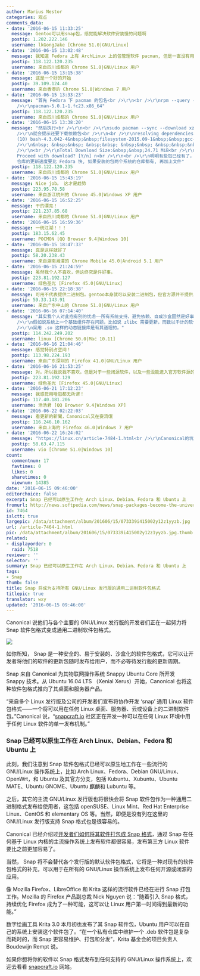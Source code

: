 ```yaml
---
author: Marius Nestor
categories: 观点
comments_data:
- date: '2016-06-15 11:33:25'
  message: Gentoo可以用snap包，感觉能解决软件安装慢的问题啊
  postip: 1.202.222.146
  username: lkGongJake [Chrome 51.0|GNU/Linux]
- date: '2016-06-15 13:02:48'
  message: 我知道 Fedora 上有 ArchLinux 上的包管理软件 pacman, 但是一直没有用过， 因为担心可能会和 yum/dnf 有冲突。
  postip: 118.122.120.235
  username: 来自四川成都的 Chrome 51.0|GNU/Linux 用户
- date: '2016-06-15 13:15:38'
  message: 这是一个好的开始
  postip: 39.109.124.40
  username: 来自香港的 Chrome 51.0|Windows 7 用户
- date: '2016-06-15 13:33:23'
  message: "首先 Fedora 下 pacman 的包名<br />\r\n<br />\r\nrpm --query --file $(which pacman)<br
    />\r\npacman-5.0.1-1.fc23.x86_64"
  postip: 118.122.120.235
  username: 来自四川成都的 Chrome 51.0|GNU/Linux 用户
- date: '2016-06-15 13:38:20'
  message: "然后执行<br />\r\n<br />\r\nsudo pacman --sync --download xz<br />\r\n<br
    />\r\n就会提示还要下载依赖包<br />\r\n<br />\r\nresolving dependencies...<br />\r\n<br />\r\nPackages
    (10) bash-4.3.042-4&nbsp;&nbsp;filesystem-2015.09-1&nbsp;&nbsp;gcc-libs-5.3.0-3&nbsp;&nbsp;glibc-2.22-3&nbsp;&nbsp;iana-etc-20151016-1<br
    />\r\n&nbsp; &nbsp;&nbsp; &nbsp;&nbsp; &nbsp;&nbsp; &nbsp;&nbsp;&nbsp;linux-api-headers-4.1.4-1&nbsp;&nbsp;ncurses-6.0-4&nbsp;&nbsp;readline-6.3.008-3&nbsp;&nbsp;tzdata-2015g-1&nbsp;&nbsp;xz-5.2.2-1<br
    />\r\n<br />\r\nTotal Download Size:&nbsp;&nbsp;24.71 MiB<br />\r\n<br />\r\n::
    Proceed with download? [Y/n] n<br />\r\n<br />\r\n明明有些包已经有了，给人的感觉是重建系统, 而且 ArchLinux
    仓库的更新速度要比 Fedora 快, 如果安装的包两个系统的仓库都有, 再加上文件"
  postip: 118.122.120.235
  username: 来自四川成都的 Chrome 51.0|GNU/Linux 用户
- date: '2016-06-15 15:43:19'
  message: Nice job。 这才是趋势
  postip: 223.95.78.58
  username: 来自浙江杭州的 Chrome 45.0|Windows XP 用户
- date: '2016-06-15 16:52:25'
  message: 干的漂亮！
  postip: 221.237.85.68
  username: 来自四川成都的 Chrome 51.0|GNU/Linux 用户
- date: '2016-06-15 16:59:36'
  message: 一统江湖！！！
  postip: 183.15.62.45
  username: POCMON [QQ Browser 9.4|Windows 10]
- date: '2016-06-15 18:47:33'
  message: 真是这样就好了
  postip: 58.20.238.43
  username: 来自湖南湘潭的 Chrome Mobile 45.0|Android 5.1 用户
- date: '2016-06-15 21:24:59'
  message: 虽然我个人不喜欢，但这终究是件好事。
  postip: 223.81.192.127
  username: 绿色圣光 [Firefox 45.0|GNU/Linux]
- date: '2016-06-15 22:18:38'
  message: 可用不代表提供二进制包。gentoo本身就可以安装二进制包，但官方源并不提供二进制包。所有，这都是给第三方软件提供的一个安装包发行方式吧。
  postip: 59.33.143.91
  username: 来自广东中山的 Chrome 51.0|GNU/Linux 用户
- date: '2016-06-16 07:14:40'
  message: "其实我个人对此抱有别的忧虑——所有系统支持、避免依赖、自成沙盒固然是好事，但是问题也就在这里了。<br />\r\n由于将所有的依赖都打包到软件包内——从某种意义上和容器差不多，但是这样系统中就存在很多冗余的组件了。<br
    />\r\n假如说系统上一个基础组件存在问题，比如说 zlibc 需要更新，而数以千计的软件包都分别打包了不同版本的 zlibc ，那么更新的时候，难道这几千个都要更新一遍吗？虽然说原来的情况下，由于依赖的原因，也大多需要更新，但是至少不用重复更新一样的组件。<br
    />\r\n采用 .so 这样的动态链接库是有其道理的。"
  postip: 114.242.249.202
  username: linux [Chrome 50.0|Mac 10.11]
- date: '2016-06-16 21:04:46'
  message: 感觉特别占空间！
  postip: 113.98.224.193
  username: 来自广东深圳的 Firefox 41.0|GNU/Linux 用户
- date: '2016-06-16 21:53:25'
  message: 对。所以我说我不喜欢。但是对于一些闭源软件，以及一些没能进入官方软件源的软件，官方可以提供这种软件包方便用户安装。
  postip: 223.81.192.129
  username: 绿色圣光 [Firefox 45.0|GNU/Linux]
- date: '2016-06-21 17:12:23'
  message: 我感觉用啥包都无所谓！
  postip: 117.40.181.206
  username: 浩浩君 [QQ Browser 9.4|Windows XP]
- date: '2016-06-22 02:22:03'
  message: 看更新的新聞，Canonical又在耍流氓
  postip: 116.246.10.162
  username: 来自上海的 Firefox 46.0|Windows 7 用户
- date: '2016-06-22 16:24:02'
  message: "https://linux.cn/article-7484-1.html<br />\r\nCanonical的坑，很深"
  postip: 58.63.47.115
  username: vio [Chrome 51.0|Windows 10]
count:
  commentnum: 17
  favtimes: 0
  likes: 0
  sharetimes: 0
  viewnum: 14385
date: '2016-06-15 09:46:00'
editorchoice: false
excerpt: Snap 已经可以原生工作在 Arch Linux、Debian、Fedora 和 Ubuntu 上
fromurl: http://news.softpedia.com/news/snap-packages-become-the-universal-binary-format-for-all-gnu-linux-distributions-505241.shtml
id: 7464
islctt: true
largepic: /data/attachment/album/201606/15/073339i415002y12z1yyzb.jpg
url: /article-7464-1.html
pic: /data/attachment/album/201606/15/073339i415002y12z1yyzb.jpg.thumb.jpg
related:
- displayorder: 0
  raid: 7518
reviewer: ''
selector: ''
summary: Snap 已经可以原生工作在 Arch Linux、Debian、Fedora 和 Ubuntu 上
tags:
- Snap
thumb: false
title: Snap 将成为支持所有 GNU/Linux 发行版的通用二进制软件包格式
titlepic: true
translator: wxy
updated: '2016-06-15 09:46:00'
---
```


Canonical 说他们与各个主要的 GNU/Linux 发行版的开发者们正在一起努力将 Snap 软件包格式变成通用二进制软件包格式。


![](/data/attachment/album/201606/15/073339i415002y12z1yyzb.jpg)


如你所知， Snap 是一种安全的、易于安装的、沙盒化的软件包格式，它可以让开发者将他们的软件的更新包随时发布给用户，而不必等待发行版的更新周期。


Snap 来自 Canonical 为其物联网操作系统 Snappy Ubuntu Core 所开发 Snappy 技术。从 Ubuntu 16.04 LTS （Xenial Xerus）开始，Canonical 也将这种软件包格式推向了其桌面和服务器产品。


“来自多个 Linux 发行版及公司的开发者们宣布将协作开发 ‘snap’ 通用 Linux 软件包格式——一个将可以用在任何 Linux 桌面、服务器、云或设备上的二进制软件包。”Canonical 说，“[snapcraft.io](http://snapcraft.io/) 社区正在开发一种可以在任何 Linux 环境中用于任何 Linux 软件的单一发布机制。”


### Snap 已经可以原生工作在 Arch Linux、Debian、Fedora 和 Ubuntu 上


此刻，我们注意到 Snap 软件包格式已经可以原生地工作在一些流行的 GNU/Linux 操作系统上，比如 Arch Linux、Fedora、Debian GNU/Linux、OpenWrt，和 Ubuntu 及其官方分支，包括 Kubuntu、Xubuntu、Ubuntu MATE、Ubuntu GNOME、Ubuntu 麒麟和 Lubuntu 等。


之后，其它的主流 GNU/Linux 发行版也将很快会将 Snap 软件包作为一种通用二进制格式发布给使用者，这包括 openSUSE、Linux Mint、Red Hat Enterprise Linux、CentOS 和 elementary OS 等。当然，即便是没有列在这里的 GNU/Linux 发行版支持 Snap 格式也是很容易的。


Canonical 已经介绍过[开发者们如何将其软件打包成 Snap 格式](/article-7441-1.html)，通过 Snap 在任何基于 Linux 内核的主流操作系统上发布软件都很容易，发布第三方 Linux 软件要比之前更加容易了。


当然， Snap 将不会替代各个发行版的默认软件包格式，它将是一种对现有的软件包格式的补充，可以用于在所有的 GNU/Linux 操作系统上发布任何开源或闭源的应用。


像 Mozilla Firefox、LibreOffice 和 Krita 这样的流行软件已经在进行 Snap 打包工作。Mozilla 的 Firefox 产品副总裁 Nick Nguyen 说：“随着引入 Snap 格式，持续优化 Firefox 成为了一种可能，这可以让 Linux 用户第一时间得到最新的功能。”


数字绘画工具 Krita 3.0 本月初也发布了其 Snap 软件包，Ubuntu 用户可以在自己的系统上安装这个软件包了。“在一个私有仓库中维护一个 .deb 软件包是复杂而耗时的，而 Snap 更容易维护、打包和分发”，Krita 基金会的项目负责人 Boudewijn Rempt 说。


如果你想将你的软件以 Snap 格式发布到任何支持的 GNU/Linux 操作系统上，欢迎去看看 [snapcraft.io](http://snapcraft.io/) 网站。